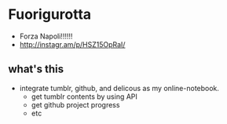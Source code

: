 # Fuorigurotta

- Forza Napoli!!!!!!
- http://instagr.am/p/HSZ15OpRaI/

## what's this

- integrate tumblr, github, and delicous as my online-notebook.
  - get tumblr contents by using API
  - get github project progress
  - etc
